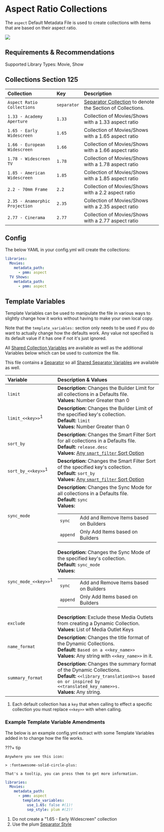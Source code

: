 # Aspect Ratio Collections

The `aspect` Default Metadata File is used to create collections with items that are based on their aspect ratio.

![](../images/aspect.png)

## Requirements & Recommendations

Supported Library Types: Movie, Show

## Collections Section 125

| Collection                     | Key         | Description                                                                 |
|:-------------------------------|:------------|:----------------------------------------------------------------------------|
| `Aspect Ratio  Collections`    | `separator` | [Separator Collection](../separators.md) to denote the Section of Collections. |
| `1.33 - Academy Aperture`      | `1.33`      | Collection of Movies/Shows with a 1.33 aspect ratio                         |
| `1.65 - Early Widescreen`      | `1.65`      | Collection of Movies/Shows with a 1.65 aspect ratio                         |
| `1.66 - European Widescreen`   | `1.66`      | Collection of Movies/Shows with a 1.66 aspect ratio                         |
| `1.78 - Widescreen TV`         | `1.78`      | Collection of Movies/Shows with a 1.78 aspect ratio                         |
| `1.85 - American Widescreen`   | `1.85`      | Collection of Movies/Shows with a 1.85 aspect ratio                         |
| `2.2 - 70mm Frame`             | `2.2`       | Collection of Movies/Shows with a 2.2 aspect ratio                          |
| `2.35 - Anamorphic Projection` | `2.35`      | Collection of Movies/Shows with a 2.35 aspect ratio                         |
| `2.77 - Cinerama`              | `2.77`      | Collection of Movies/Shows with a 2.77 aspect ratio                         |

## Config

The below YAML in your config.yml will create the collections:

```yaml
libraries:
  Movies:
    metadata_path:
      - pmm: aspect
  TV Shows:
    metadata_path:
      - pmm: aspect
```

## Template Variables

Template Variables can be used to manipulate the file in various ways to slightly change how it works without having to make your own local copy.

Note that the `template_variables:` section only needs to be used if you do want to actually change how the defaults work. Any value not specified is its default value if it has one if not it's just ignored.

All [Shared Collection Variables](../collection_variables.md) are available as well as the additional Variables below which can be used to customize the file.

This file contains a [Separator](../separators.md) so all [Shared Separator Variables](../separators.md#shared-separator-variables) are available as well.

| Variable                        | Description & Values                                                                                                                                                                                                                                                                               |
|:--------------------------------|:---------------------------------------------------------------------------------------------------------------------------------------------------------------------------------------------------------------------------------------------------------------------------------------------------|
| `limit`                         | **Description:** Changes the Builder Limit for all collections in a Defaults file.<br>**Values:** Number Greater than 0                                                                                                                                                                            |
| `limit_<<key>>`<sup>1</sup>     | **Description:** Changes the Builder Limit of the specified key's collection.<br>**Default:** `limit`<br>**Values:** Number Greater than 0                                                                                                                                                         |
| `sort_by`                       | **Description:** Changes the Smart Filter Sort for all collections in a Defaults file.<br>**Default:** `release.desc`<br>**Values:** [Any `smart_filter` Sort Option](../../builders/smart.md#sort-options)                                                                               |
| `sort_by_<<key>>`<sup>1</sup>   | **Description:** Changes the Smart Filter Sort of the specified key's collection.<br>**Default:** `sort_by`<br>**Values:** [Any `smart_filter` Sort Option](../../builders/smart.md#sort-options)                                                                                         |
| `sync_mode`                     | **Description:** Changes the Sync Mode for all collections in a Defaults file.<br>**Default:** `sync`<br>**Values:**<table class="clearTable"><tr><td>`sync`</td><td>Add and Remove Items based on Builders</td></tr><tr><td>`append`</td><td>Only Add Items based on Builders</td></tr></table>   |
| `sync_mode_<<key>>`<sup>1</sup> | **Description:** Changes the Sync Mode of the specified key's collection.<br>**Default:** `sync_mode`<br>**Values:**<table class="clearTable"><tr><td>`sync`</td><td>Add and Remove Items based on Builders</td></tr><tr><td>`append`</td><td>Only Add Items based on Builders</td></tr></table>   |
| `exclude`                       | **Description:** Exclude these Media Outlets from creating a Dynamic Collection.<br>**Values:** List of Media Outlet Keys                                                                                                                                                                          |
| `name_format`                   | **Description:** Changes the title format of the Dynamic Collections.<br>**Default:** `Based on a <<key_name>>`<br>**Values:** Any string with `<<key_name>>` in it.                                                                                                                               |
| `summary_format`                | **Description:** Changes the summary format of the Dynamic Collections.<br>**Default:** `<<library_translationU>>s based on or inspired by <<translated_key_name>>s.`<br>**Values:** Any string.                                                                                                   |

1. Each default collection has a `key` that when calling to effect a specific collection you must replace `<<key>>` with when calling.

### Example Template Variable Amendments

The below is an example config.yml extract with some Template Variables added in to change how the file works.

???+ tip

    Anywhere you see this icon:
   
    > :fontawesome-solid-circle-plus:
   
    That's a tooltip, you can press them to get more information.

```yaml
libraries:
  Movies:
    metadata_path:
      - pmm: aspect
        template_variables:
          use_1.65: false #(1)!
          sep_style: plum #(2)!
```

1.  Do not create a "1.65 - Early Widescreen" collection
2.  Use the plum [Separator Style](../separators.md#separator-styles)